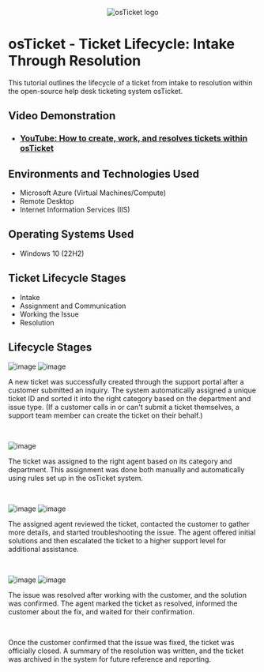 <p align="center">
<img src="https://i.imgur.com/Clzj7Xs.png" alt="osTicket logo"/>
</p>

<h1>osTicket - Ticket Lifecycle: Intake Through Resolution</h1>
This tutorial outlines the lifecycle of a ticket from intake to resolution within the open-source help desk ticketing system osTicket.<br />


<h2>Video Demonstration</h2>

- ### [YouTube: How to create, work, and resolves tickets within osTicket](https://www.youtube.com)

<h2>Environments and Technologies Used</h2>

- Microsoft Azure (Virtual Machines/Compute)
- Remote Desktop
- Internet Information Services (IIS)

<h2>Operating Systems Used </h2>

- Windows 10</b> (22H2)

<h2>Ticket Lifecycle Stages</h2>

- Intake
- Assignment and Communication
- Working the Issue
- Resolution

<h2>Lifecycle Stages</h2>


<p>
  
![image](https://github.com/user-attachments/assets/56e848ca-d84c-4c78-a19f-ac5ace130b05)
![image](https://github.com/user-attachments/assets/008afaf2-e598-454e-9358-cc05bf6bd1a2)

</p>
<p>
  
A new ticket was successfully created through the support portal after a customer submitted an inquiry. The system automatically assigned a unique ticket ID and sorted it into the right category based on the department and issue type. (If a customer calls in or can't submit a ticket themselves, a support team member can create the ticket on their behalf.)

</p>
<br />

<p>
  
![image](https://github.com/user-attachments/assets/c563c8fe-8230-4b3c-bf8f-77df200d6514)

</p>
<p>
  
The ticket was assigned to the right agent based on its category and department. This assignment was done both manually and automatically using rules set up in the osTicket system.

</p>
<br />

![image](https://github.com/user-attachments/assets/3278b4ce-7b90-4bac-a1e1-855deb0bf477)
![image](https://github.com/user-attachments/assets/3d986930-a346-46e6-bd73-62db01482099)

The assigned agent reviewed the ticket, contacted the customer to gather more details, and started troubleshooting the issue. The agent offered initial solutions and then escalated the ticket to a higher support level for additional assistance.
  
</p>
<br />

<p>

![image](https://github.com/user-attachments/assets/f668b6e3-51fb-4524-8917-c20b810f4aae)
![image](https://github.com/user-attachments/assets/fae1d475-3b24-402f-aaaf-d5b61b03e990)

</p>
<p>
  
The issue was resolved after working with the customer, and the solution was confirmed. The agent marked the ticket as resolved, informed the customer about the fix, and waited for their confirmation.
  
</p>
<br />

Once the customer confirmed that the issue was fixed, the ticket was officially closed. A summary of the resolution was written, and the ticket was archived in the system for future reference and reporting.

</p>
<br />
